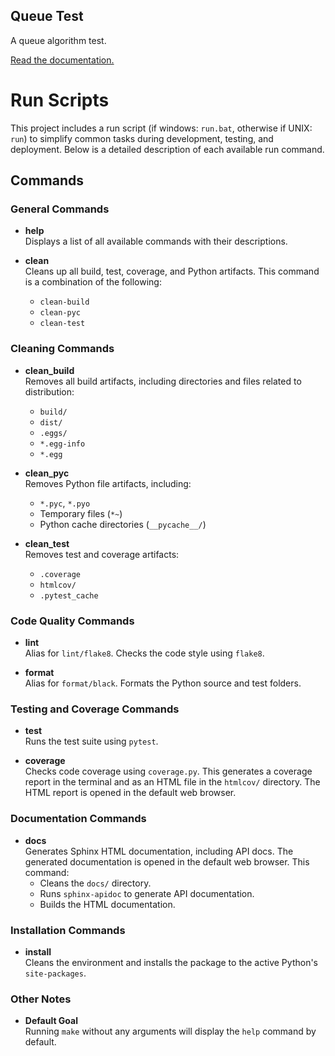 Queue Test
-------------------------------

A queue algorithm test.

[Read the documentation.](https://gvalderramos.github.io/queue_test/)

# Run Scripts

This project includes a run script (if windows: `run.bat`, otherwise if UNIX: `run`) to simplify common tasks during development, testing, and deployment. Below is a detailed description of each available run command.

## Commands

### General Commands

- **help**  
  Displays a list of all available commands with their descriptions.

- **clean**  
  Cleans up all build, test, coverage, and Python artifacts. This command is a combination of the following:
  - `clean-build`
  - `clean-pyc`
  - `clean-test`

### Cleaning Commands

- **clean_build**  
  Removes all build artifacts, including directories and files related to distribution:
  - `build/`
  - `dist/`
  - `.eggs/`
  - `*.egg-info`
  - `*.egg`

- **clean_pyc**  
  Removes Python file artifacts, including:
  - `*.pyc`, `*.pyo`
  - Temporary files (`*~`)
  - Python cache directories (`__pycache__/`)

- **clean_test**  
  Removes test and coverage artifacts:
  - `.coverage`
  - `htmlcov/`
  - `.pytest_cache`

### Code Quality Commands

- **lint**  
  Alias for `lint/flake8`. Checks the code style using `flake8`.

- **format**  
  Alias for `format/black`. Formats the Python source and test folders.

### Testing and Coverage Commands

- **test**  
  Runs the test suite using `pytest`.

- **coverage**  
  Checks code coverage using `coverage.py`. This generates a coverage report in the terminal and as an HTML file in the `htmlcov/` directory. The HTML report is opened in the default web browser.

### Documentation Commands

- **docs**  
  Generates Sphinx HTML documentation, including API docs. The generated documentation is opened in the default web browser. This command:
  - Cleans the `docs/` directory.
  - Runs `sphinx-apidoc` to generate API documentation.
  - Builds the HTML documentation.

### Installation Commands

- **install**  
  Cleans the environment and installs the package to the active Python's `site-packages`.

### Other Notes

- **Default Goal**  
  Running `make` without any arguments will display the `help` command by default.
